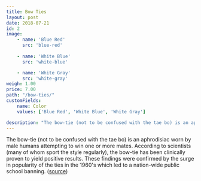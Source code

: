 ```yaml
---
title: Bow Ties
layout: post
date: 2018-07-21
id: 2
image:
    - name: 'Blue Red'
      src: 'blue-red'
    
    - name: 'White Blue'
      src: 'white-blue'

    - name: 'White Gray'
      src: 'white-gray'
weigh: 1.00
price: 7.00
path: "/bow-ties/"
customFields:
    name: Color
    values: ['Blue Red', 'White Blue', 'White Gray']

description: "The bow-tie (not to be confused with the tae bo) is an aphrodisiac worn by male humans attempting to win one or more mates."
---
```


The bow-tie (not to be confused with the tae bo) is an aphrodisiac worn by male humans attempting to win one or more mates. According to scientists (many of whom sport the style regularly), the bow-tie has been clinically proven to yield positive results. These findings were confirmed by the surge in popularity of the ties in the 1960's which led to a nation-wide public school banning. ([source](http://uncyclopedia.wikia.com/wiki/Bow_tie))